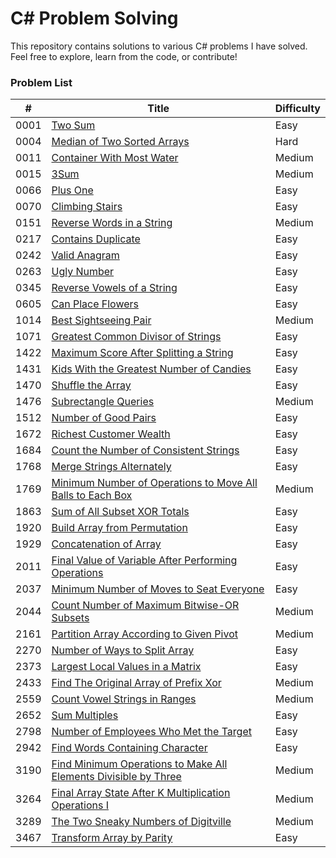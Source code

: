 # C# Problem Solving

This repository contains solutions to various C# problems I have solved. Feel free to explore, learn from the code, or contribute!

### Problem List

| #    | Title                                                                                                             | Difficulty |
|------|-------------------------------------------------------------------------------------------------------------------|------------|
| 0001 | [Two Sum](https://leetcode.com/problems/two-sum/)                                                                | Easy       |
| 0004 | [Median of Two Sorted Arrays](https://leetcode.com/problems/median-of-two-sorted-arrays/)                       | Hard       |
| 0011 | [Container With Most Water](https://leetcode.com/problems/container-with-most-water/)                           | Medium     |
| 0015 | [3Sum](https://leetcode.com/problems/3sum/)                                                                      | Medium     |
| 0066 | [Plus One](https://leetcode.com/problems/plus-one/)                                                              | Easy       |
| 0070 | [Climbing Stairs](https://leetcode.com/problems/climbing-stairs/)                                                | Easy       |
| 0151 | [Reverse Words in a String](https://leetcode.com/problems/reverse-words-in-a-string/)                            | Medium     |
| 0217 | [Contains Duplicate](https://leetcode.com/problems/contains-duplicate/)                                          | Easy       |
| 0242 | [Valid Anagram](https://leetcode.com/problems/valid-anagram/)                                                    | Easy       |
| 0263 | [Ugly Number](https://leetcode.com/problems/ugly-number/)                                                        | Easy       |
| 0345 | [Reverse Vowels of a String](https://leetcode.com/problems/reverse-vowels-of-a-string/)                          | Easy       |
| 0605 | [Can Place Flowers](https://leetcode.com/problems/can-place-flowers/)                                            | Easy       |
| 1014 | [Best Sightseeing Pair](https://leetcode.com/problems/best-sightseeing-pair/)                                    | Medium     |
| 1071 | [Greatest Common Divisor of Strings](https://leetcode.com/problems/greatest-common-divisor-of-strings/)         | Easy       |
| 1422 | [Maximum Score After Splitting a String](https://leetcode.com/problems/maximum-score-after-splitting-a-string)  | Easy       |
| 1431 | [Kids With the Greatest Number of Candies](https://leetcode.com/problems/kids-with-the-greatest-number-of-candies/) | Easy   |
| 1470 | [Shuffle the Array](https://leetcode.com/problems/shuffle-the-array/)                                            | Easy       |
| 1476 | [Subrectangle Queries](https://leetcode.com/problems/subrectangle-queries/)                                      | Medium     |
| 1512 | [Number of Good Pairs](https://leetcode.com/problems/number-of-good-pairs/)                                      | Easy       |
| 1672 | [Richest Customer Wealth](https://leetcode.com/problems/richest-customer-wealth/)                                | Easy       |
| 1684 | [Count the Number of Consistent Strings](https://leetcode.com/problems/count-the-number-of-consistent-strings/) | Easy       |
| 1768 | [Merge Strings Alternately](https://leetcode.com/problems/merge-strings-alternately/)                            | Easy       |
| 1769 | [Minimum Number of Operations to Move All Balls to Each Box](https://leetcode.com/problems/minimum-number-of-operations-to-move-all-balls-to-each-box) | Medium |
| 1863 | [Sum of All Subset XOR Totals](https://leetcode.com/problems/sum-of-all-subset-xor-totals/)                     | Easy       |
| 1920 | [Build Array from Permutation](https://leetcode.com/problems/build-array-from-permutation/)                      | Easy       |
| 1929 | [Concatenation of Array](https://leetcode.com/problems/concatenation-of-array/)                                  | Easy       |
| 2011 | [Final Value of Variable After Performing Operations](https://leetcode.com/problems/final-value-of-variable-after-performing-operations/) | Easy |
| 2037 | [Minimum Number of Moves to Seat Everyone](https://leetcode.com/problems/minimum-number-of-moves-to-seat-everyone/) | Easy   |
| 2044 | [Count Number of Maximum Bitwise-OR Subsets](https://leetcode.com/problems/count-number-of-maximum-bitwise-or-subsets/) | Medium |
| 2161 | [Partition Array According to Given Pivot](https://leetcode.com/problems/partition-array-according-to-given-pivot/) | Medium |
| 2270 | [Number of Ways to Split Array](https://leetcode.com/problems/number-of-ways-to-split-array)                    | Easy       |
| 2373 | [Largest Local Values in a Matrix](https://leetcode.com/problems/largest-local-values-in-a-matrix/)             | Easy       |
| 2433 | [Find The Original Array of Prefix Xor](https://leetcode.com/problems/find-the-original-array-of-prefix-xor/)   | Medium     |
| 2559 | [Count Vowel Strings in Ranges](https://leetcode.com/problems/count-vowel-strings-in-ranges)                    | Medium     |
| 2652 | [Sum Multiples](https://leetcode.com/problems/sum-multiples/)                                                    | Easy       |
| 2798 | [Number of Employees Who Met the Target](https://leetcode.com/problems/number-of-employees-who-met-the-target/) | Easy       |
| 2942 | [Find Words Containing Character](https://leetcode.com/problems/find-words-containing-character/)               | Easy       |
| 3190 | [Find Minimum Operations to Make All Elements Divisible by Three](https://leetcode.com/problems/find-minimum-operations-to-make-all-elements-divisible-by-three/) | Medium |
| 3264 | [Final Array State After K Multiplication Operations I](https://leetcode.com/problems/final-array-state-after-k-multiplication-operations-i/) | Medium |
| 3289 | [The Two Sneaky Numbers of Digitville](https://leetcode.com/problems/the-two-sneaky-numbers-of-digitville/)     | Medium     |
| 3467 | [Transform Array by Parity](https://leetcode.com/problems/transform-array-by-parity/description/?envType=problem-list-v2&envId=n5kanh3t)                                      | Easy       |
